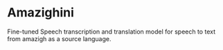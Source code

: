 # Amazighini
Fine-tuned Speech transcription and translation model for speech to text from amazigh as a source language.
